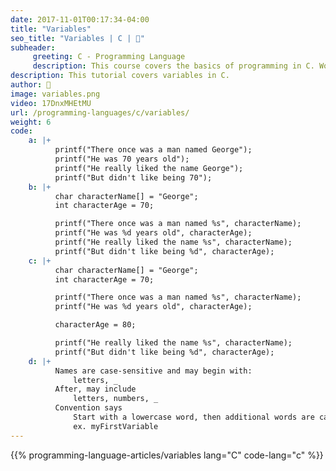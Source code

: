 ```yaml
---
date: 2017-11-01T00:17:34-04:00
title: "Variables"
seo_title: "Variables | C | 🦒"
subheader:
     greeting: C - Programming Language
     description: This course covers the basics of programming in C. Work your way through the videos/articles and I'll teach you everything you need to know to start your programming journey!
description: This tutorial covers variables in C.
author: 🦒
image: variables.png
video: 17DnxMHEtMU
url: /programming-languages/c/variables/
weight: 6
code:
    a: |+
          printf("There once was a man named George");
          printf("He was 70 years old");
          printf("He really liked the name George");
          printf("But didn't like being 70");
    b: |+
          char characterName[] = "George";
          int characterAge = 70;

          printf("There once was a man named %s", characterName);
          printf("He was %d years old", characterAge);
          printf("He really liked the name %s", characterName);
          printf("But didn't like being %d", characterAge);
    c: |+
          char characterName[] = "George";
          int characterAge = 70;

          printf("There once was a man named %s", characterName);
          printf("He was %d years old", characterAge);

          characterAge = 80;

          printf("He really liked the name %s", characterName);
          printf("But didn't like being %d", characterAge);
    d: |+
          Names are case-sensitive and may begin with:
              letters, _
          After, may include
              letters, numbers, _
          Convention says
              Start with a lowercase word, then additional words are capitalized
              ex. myFirstVariable
---
```


{{% programming-language-articles/variables lang="C" code-lang="c" %}}
